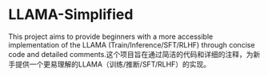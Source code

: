 # LLAMA-Simplified
This project aims to provide beginners with a more accessible implementation of the LLAMA (Train/Inference/SFT/RLHF) through concise code and detailed comments.这个项目旨在通过简洁的代码和详细的注释，为新手提供一个更易理解的LLAMA（训练/推断/SFT/RLHF）的实现。
